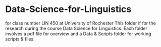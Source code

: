 # Data-Science-for-Linguistics
for class number LIN 450 at University of Rochester
This folder if for the research during the course Data Science for Linguistics.
Each folder involves a pdf file for overview and a Data & Scripts folder for working scripts & files.
